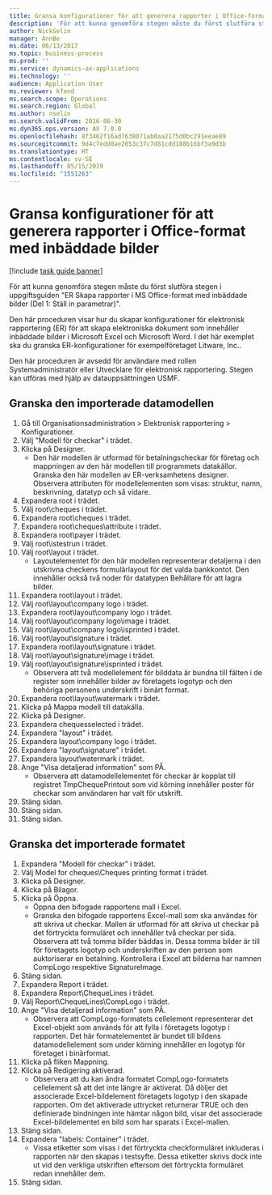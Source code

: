 ```yaml
---
title: Gransa konfigurationer för att generera rapporter i Office-format med inbäddade bilder
description: 'För att kunna genomföra stegen måste du först slutföra stegen i uppgiftsguiden "ER Skapa rapporter i MS Office-format med inbäddade bilder (Del 1: Ställ in parametrar)".'
author: NickSelin
manager: AnnBe
ms.date: 06/13/2017
ms.topic: business-process
ms.prod: ''
ms.service: dynamics-ax-applications
ms.technology: ''
audience: Application User
ms.reviewer: kfend
ms.search.scope: Operations
ms.search.region: Global
ms.author: nselin
ms.search.validFrom: 2016-06-30
ms.dyn365.ops.version: AX 7.0.0
ms.openlocfilehash: 8f3462f16ad7638071ab0aa2175d0bc291eeae89
ms.sourcegitcommit: 9d4c7edd0ae2053c37c7d81cdd180b16bf3a9d3b
ms.translationtype: HT
ms.contentlocale: sv-SE
ms.lasthandoff: 05/15/2019
ms.locfileid: "1551263"
---
```

# <a name="review-configurations-to-generate-reports-in-office-format-that-have-embedded-images"></a>Gransa konfigurationer för att generera rapporter i Office-format med inbäddade bilder

[!include [task guide banner](../../includes/task-guide-banner.md)]

För att kunna genomföra stegen måste du först slutföra stegen i uppgiftsguiden "ER Skapa rapporter i MS Office-format med inbäddade bilder (Del 1: Ställ in parametrar)".

Den här proceduren visar hur du skapar konfigurationer för elektronisk rapportering (ER) för att skapa elektroniska dokument som innehåller inbäddade bilder i Microsoft Excel och Microsoft Word. I det här exemplet ska du granska ER-konfigurationer för exempelföretaget Litware, Inc.. 

Den här proceduren är avsedd för användare med rollen Systemadministratör eller Utvecklare för elektronisk rapportering. Stegen kan utföras med hjälp av datauppsättningen USMF.


## <a name="review-the-imported-data-model"></a>Granska den importerade datamodellen
1. Gå till Organisationsadministration > Elektronisk rapportering > Konfigurationer.
2. Välj "Modell för checkar" i trädet.
3. Klicka på Designer.
    * Den här modellen är utformad för betalningscheckar för företag och mappningen av den här modellen till programmets datakällor. Granska den här modellen av ER-verksamhetens designer. Observera attributen för modellelementen som visas: struktur, namn, beskrivning, datatyp och så vidare.   
4. Expandera root i trädet.
5. Välj root\cheques i trädet.
6. Expandera root\cheques i trädet.
7. Expandera root\cheques\attribute i trädet.
8. Expandera root\payer i trädet.
9. Välj root\istestrun i trädet.
10. Välj root\layout i trädet.
    * Layoutelementet för den här modellen representerar detaljerna i den utskrivna checkens formulärlayout för det valda bankkontot. Den innehåller också två noder för datatypen Behållare för att lagra bilder.   
11. Expandera root\layout i trädet.
12. Välj root\layout\company logo i trädet.
13. Expandera root\layout\company logo i trädet.
14. Välj root\layout\company logo\image i trädet.
15. Välj root\layout\company logo\isprinted i trädet.
16. Välj root\layout\signature i trädet.
17. Expandera root\layout\signature i trädet.
18. Välj root\layout\signature\image i trädet.
19. Välj root\layout\signature\isprinted i trädet.
    * Observera att två modellelement för bilddata är bundna till fälten i de register som innehåller bilder av företagets logotyp och den behöriga personens underskrift i binärt format.  
20. Expandera root\layout\watermark i trädet.
21. Klicka på Mappa modell till datakälla.
22. Klicka på Designer.
23. Expandera chequesselected i trädet.
24. Expandera "layout" i trädet.
25. Expandera layout\company logo i trädet.
26. Expandera "layout\signature" i trädet.
27. Expandera layout\watermark i trädet.
28. Ange "Visa detaljerad information" som PÅ.
    * Observera att datamodellelementet för checkar är kopplat till registret TmpChequePrintout som vid körning innehåller poster för checkar som användaren har valt för utskrift.   
29. Stäng sidan.
30. Stäng sidan.
31. Stäng sidan.

## <a name="review-the-imported-format"></a>Granska det importerade formatet
1. Expandera "Modell för checkar" i trädet.
2. Välj Model for cheques\Cheques printing format i trädet.
3. Klicka på Designer.
4. Klicka på Bilagor.
5. Klicka på Öppna.
    * Öppna den bifogade rapportens mall i Excel.  
    * Granska den bifogade rapportens Excel-mall som ska användas för att skriva ut checkar. Mallen är utformad för att skriva ut checkar på det förtryckta formuläret och innehåller två checkar per sida. Observera att två tomma bilder bäddas in. Dessa tomma bilder är till för företagets logotyp och underskriften av den person som auktoriserar en betalning. Kontrollera i Excel att bilderna har namnen CompLogo respektive SignatureImage.   
6. Stäng sidan.
7. Expandera Report i trädet.
8. Expandera Report\ChequeLines i trädet.
9. Välj Report\ChequeLines\CompLogo i trädet.
10. Ange "Visa detaljerad information" som PÅ.
    * Observera att CompLogo-formatets cellelement representerar det Excel-objekt som används för att fylla i företagets logotyp i rapporten. Det här formatelementet är bundet till bildens datamodellelement som under körning innehåller en logotyp för företaget i binärformat.   
11. Klicka på fliken Mappning.
12. Klicka på Redigering aktiverad.
    * Observera att du kan ändra formatet CompLogo-formatets cellelement så att det inte längre är aktiverat. Då döljer det associerade Excel-bildelement företagets logotyp i den skapade rapporten. Om det aktiverade uttrycket returnerar TRUE och den definierade bindningen inte hämtar någon bild, visar det associerade Excel-bildelementet en bild som har sparats i Excel-mallen.   
13. Stäng sidan.
14. Expandera "labels: Container" i trädet.
    * Vissa etiketter som visas i det förtryckta checkformuläret inkluderas i rapporten när den skapas i testsyfte. Dessa etiketter skrivs dock inte ut vid den verkliga utskriften eftersom det förtryckta formuläret redan innehåller dem.  
15. Stäng sidan.

